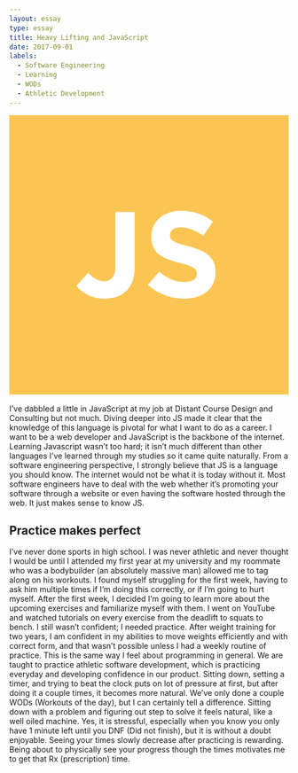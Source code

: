 ```yaml
---
layout: essay
type: essay
title: Heavy Lifting and JavaScript
date: 2017-09-01
labels:
  - Software Engineering
  - Learning
  - WODs
  - Athletic Development
---
```

<img class="ui medium right floated rounded image" src="../images/javascript.png">

I’ve dabbled a little in JavaScript at my job at Distant Course Design and Consulting but not much. Diving deeper into JS made it clear that the knowledge of this language is pivotal for what I want to do as a career. I want to be a web developer and JavaScript is the backbone of the internet. Learning Javascript wasn’t too hard; it isn’t much different than other languages I’ve learned through my studies so it came quite naturally. From a software engineering perspective, I strongly believe that JS is a language you should know. The internet would not be what it is today without it. Most software engineers have to deal with the web whether it’s promoting your software through a website or even having the software hosted through the web. It just makes sense to know JS.


## Practice makes perfect

I’ve never done sports in high school. I was never athletic and never thought I would be until I attended my first year at my university and my roommate who was a bodybuilder (an absolutely massive man) allowed me to tag along on his workouts. I found myself struggling for the first week, having to ask him multiple times if I’m doing this correctly, or if I’m going to hurt myself. After the first week, I decided I’m going to learn more about the upcoming exercises and familiarize myself with them. I went on YouTube and watched tutorials on every exercise from the deadlift to squats to bench. I still wasn’t confident; I needed practice. After weight training for two years, I am confident in my abilities to move weights efficiently and with correct form, and that wasn’t possible unless I had a weekly routine of practice. This is the same way I feel about programming in general. We are taught to practice athletic software development, which is practicing everyday and developing confidence in our product. Sitting down, setting a timer, and trying to beat the clock puts on lot of pressure at first, but after doing it a couple times, it becomes more natural. We’ve only done a couple WODs (Workouts of the day), but I can certainly tell a difference. Sitting down with a problem and figuring out step to solve it feels natural, like a well oiled machine. Yes, it is stressful, especially when you know you only have 1 minute left until you DNF (Did not finish), but it is without a doubt enjoyable. Seeing your times slowly decrease after practicing is rewarding. Being about to physically see your progress though the times motivates me to get that Rx (prescription) time.
